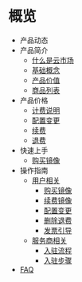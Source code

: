 # 概览
- 产品动态
- 产品简介
   - [什么是云市场](/introduction/concept.md)
   - [基础概念](/introduction/glossary.md)
   - [产品价值](/introduction/adwantages.md)
   - [商品列表](/introduction/product_list.md)
- 产品价格
   - [计费说明](/buy/charge.md)
   - [配置变更](/buy/configuration.md)
   - [续费](/buy/renew.md)
   - [退费](/buy/refund.md)
- 快速上手
   - [购买镜像](/fast/purchaseimage.md)
- 操作指南
   - [用户相关](/guide/buyerinfo.md)
      - [购买镜像](/guide/buyerinfo.md#购买镜像)
      - [续费镜像](/guide/buyerinfo.md#续费镜像)
      - [配置变更](/guide/buyerinfo.md#配置变更)
      - [删除退费](/guide/buyerinfo.md#删除退费)
      - [发票引导](/guide/buyerinfo.md#发票引导)
   - [服务商相关](/guide/sellerinfo.md)
      - [入驻流程](/guide/sellerinfo.md#入驻流程)
      - [入驻步骤](/guide/sellerinfo.md#入驻步骤)
- [FAQ](/support/faqs.md)
